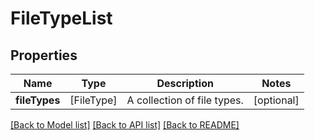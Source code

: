 # FileTypeList

## Properties
Name | Type | Description | Notes
------------ | ------------- | ------------- | -------------
**fileTypes** | [FileType] | A collection of file types. | [optional] 

[[Back to Model list]](../README.md#documentation-for-models) [[Back to API list]](../README.md#documentation-for-api-endpoints) [[Back to README]](../README.md)


